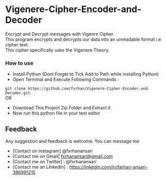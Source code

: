 # Vigenere-Cipher-Encoder-and-Decoder
Encrypt and Decrypt messages with Vigenre Cipher. <br>
This program encrypts and decrypts our data into an unreadable format i.e cipher text. <br>
This cipher specifically uses the Vigenere Theory.
### How to use
- Install Python (Dont Forget to Tick Add to Path while installing Python)
- Open Terminal and Execute Following Commands :

``` git clone https://github.com/fxrhan/Vigenere-Cipher-Encoder-and-Decoder.git ```  <br>
                              OR
- Download This Project Zip Folder and Extract it
- Now run this python file in your text editor

## Feedback
Any suggestion and feedback is welcome. You can message me 
- [Contact on Instagram] @fxrhanansari
- [Contact me on Gmail] fxrhanansari@gmail.com
- [Contact me on Twitter] : @fxrhanansari
- [Contact me on LInkedIn] : https://linkedin.com/in/farhan-ansari-386991215
